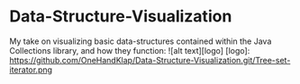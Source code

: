 # Data-Structure-Visualization
My take on visualizing basic data-structures contained within the Java Collections library, and how they function:
![alt text][logo]
[logo]: https://github.com/OneHandKlap/Data-Structure-Visualization.git/Tree-set-iterator.png
